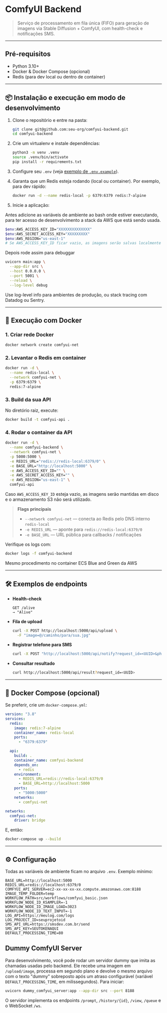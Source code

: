 # ComfyUI Backend

> Serviço de processamento em fila única (FIFO) para geração de imagens via Stable Diffusion + ComfyUI, com health-check e notificações SMS.

---

## Pré-requisitos

* Python 3.10+
* Docker & Docker Compose (opcional)
* Redis (para dev local ou dentro de container)

---

## 📦 Instalação e execução em modo de desenvolvimento

1. Clone o repositório e entre na pasta:

   ```bash
   git clone git@github.com:seu-org/comfyui-backend.git
   cd comfyui-backend
   ```

2. Crie um virtualenv e instale dependências:

   ```bash
   python3 -m venv .venv
   source .venv/bin/activate
   pip install -r requirements.txt
   ```

3. Configure seu `.env` (veja [exemplo de `.env.example`](./.env.example)).

4. Garanta que um Redis esteja rodando (local ou container). Por exemplo, para dev rápido:

   ```bash
   docker run -d --name redis-local -p 6379:6379 redis:7-alpine
   ```

5. Inicie a aplicação:

  Antes adicione as variáveis de ambiente ao bash onde estiver executando, para ter acesso de desenvolvimento a stack da AWS que está sendo usada.

   ```bash
   $env:AWS_ACCESS_KEY_ID="XXXXXXXXXXXXXX"
   $env:AWS_SECRET_ACCESS_KEY="XXXXXXXXX"
   $env:AWS_REGION="us-east-1"
   # Se AWS_ACCESS_KEY_ID ficar vazio, as imagens serão salvas localmente
   ```

Depois rode assim para debuggar

   ```bash
   uvicorn main:app \
     --app-dir src \
     --host 0.0.0.0 \
     --port 5001 \
     --reload \
     --log-level debug
   ```

  Use log-level info para ambientes de produção, ou stack tracing com Datadog ou Sentry.

---

## 🐳 Execução com Docker

### 1. Criar rede Docker

```bash
docker network create comfyui-net
```

### 2. Levantar o Redis em container

```bash
docker run -d \
  --name redis-local \
  --network comfyui-net \
  -p 6379:6379 \
  redis:7-alpine
```

### 3. Build da sua API

No diretório raiz, execute:

```bash
docker build -t comfyui-api .
```

### 4. Rodar o container da API

```bash
docker run -d \
  --name comfyui-backend \
  --network comfyui-net \
  -p 5000:5000 \
  -e REDIS_URL="redis://redis-local:6379/0" \
  -e BASE_URL="http://localhost:5000" \
  -e AWS_ACCESS_KEY_ID="" \
  -e AWS_SECRET_ACCESS_KEY="" \
  -e AWS_REGION="us-east-1" \
  comfyui-api
```
Caso `AWS_ACCESS_KEY_ID` esteja vazio, as imagens serão mantidas em disco e o armazenamento S3 não será utilizado.

> **Flags principais**
>
> * `--network comfyui-net` — conecta ao Redis pelo DNS interno `redis-local`
> * `-e REDIS_URL` — aponte para `redis://redis-local:6379/0`
> * `-e BASE_URL` — URL pública para callbacks / notificações

Verifique os logs com:

```bash
docker logs -f comfyui-backend
```

Mesmo procedimento no container ECS Blue and Green da AWS

---

## 🛠 Exemplos de endpoints

* **Health-check**

  ```
  GET /alive
  → "Alive"
  ```

* **Fila de upload**

  ```bash
  curl -X POST http://localhost:5000/api/upload \
    -F "image=@/caminho/para/sua.jpg"
  ```

* **Registrar telefone para SMS**

  ```bash
  curl -X POST "http://localhost:5000/api/notify?request_id=<UUID>&phone=+5511999999999"
  ```

* **Consultar resultado**

  ```bash
  curl http://localhost:5000/api/result?request_id=<UUID>
  ```

---

## 🚀 Docker Compose (opcional)

Se preferir, crie um `docker-compose.yml`:

```yaml
version: "3.8"
services:
  redis:
    image: redis:7-alpine
    container_name: redis-local
    ports:
      - "6379:6379"

  api:
    build: .
    container_name: comfyui-backend
    depends_on:
      - redis
    environment:
      - REDIS_URL=redis://redis-local:6379/0
      - BASE_URL=http://localhost:5000
    ports:
      - "5000:5000"
    networks:
      - comfyui-net

networks:
  comfyui-net:
    driver: bridge
```

E, então:

```bash
docker-compose up --build
```

---

## ⚙️ Configuração

Todas as variáveis de ambiente ficam no arquivo `.env`. Exemplo mínimo:

```dotenv
BASE_URL=http://localhost:5000
REDIS_URL=redis://localhost:6379/0
COMFYUI_API_SERVER=ec2-xx-xx-xx-xx.compute.amazonaws.com:8188
IMAGE_TEMP_FOLDER=temp
WORKFLOW_PATH=src/workflows/comfyui_basic.json
WORKFLOW_NODE_ID_KSAMPLER=-1
WORKFLOW_NODE_ID_IMAGE_LOAD=3023
WORKFLOW_NODE_ID_TEXT_INPUT=-1
LOG_API=https://meulog.com/logs
LOG_PROJECT_ID=seuprojetoid
SMS_API_URL=https://smsdev.com.br/send
SMS_API_KEY=SEUTOKENAQUI
DEFAULT_PROCESSING_TIME=80
```

## Dummy ComfyUI Server

Para desenvolvimento, você pode rodar um servidor dummy que imita as chamadas usadas pelo backend. Ele recebe uma imagem em `/upload/image`, processa em segundo plano e devolve o mesmo arquivo com o texto "dummy" sobreposto após um atraso configurável (variável `DEFAULT_PROCESSING_TIME`, em milissegundos). Para iniciar:

```bash
uvicorn dummy_comfyui_server:app --app-dir src --port 8188
```

O servidor implementa os endpoints `/prompt`, `/history/{id}`, `/view`, `/queue` e o WebSocket `/ws`.


